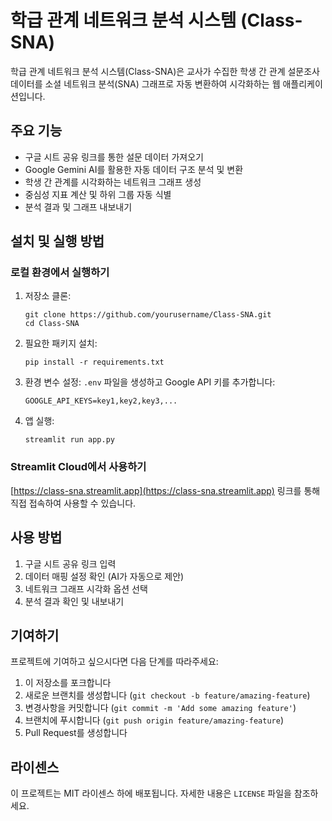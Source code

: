 # 학급 관계 네트워크 분석 시스템 (Class-SNA)

학급 관계 네트워크 분석 시스템(Class-SNA)은 교사가 수집한 학생 간 관계 설문조사 데이터를 소셜 네트워크 분석(SNA) 그래프로 자동 변환하여 시각화하는 웹 애플리케이션입니다.

## 주요 기능

- 구글 시트 공유 링크를 통한 설문 데이터 가져오기
- Google Gemini AI를 활용한 자동 데이터 구조 분석 및 변환
- 학생 간 관계를 시각화하는 네트워크 그래프 생성
- 중심성 지표 계산 및 하위 그룹 자동 식별
- 분석 결과 및 그래프 내보내기

## 설치 및 실행 방법

### 로컬 환경에서 실행하기

1. 저장소 클론:
   ```
   git clone https://github.com/yourusername/Class-SNA.git
   cd Class-SNA
   ```

2. 필요한 패키지 설치:
   ```
   pip install -r requirements.txt
   ```

3. 환경 변수 설정:
   `.env` 파일을 생성하고 Google API 키를 추가합니다:
   ```
   GOOGLE_API_KEYS=key1,key2,key3,...
   ```

4. 앱 실행:
   ```
   streamlit run app.py
   ```

### Streamlit Cloud에서 사용하기

[https://class-sna.streamlit.app](https://class-sna.streamlit.app) 링크를 통해 직접 접속하여 사용할 수 있습니다.

## 사용 방법

1. 구글 시트 공유 링크 입력
2. 데이터 매핑 설정 확인 (AI가 자동으로 제안)
3. 네트워크 그래프 시각화 옵션 선택
4. 분석 결과 확인 및 내보내기

## 기여하기

프로젝트에 기여하고 싶으시다면 다음 단계를 따라주세요:

1. 이 저장소를 포크합니다
2. 새로운 브랜치를 생성합니다 (`git checkout -b feature/amazing-feature`)
3. 변경사항을 커밋합니다 (`git commit -m 'Add some amazing feature'`)
4. 브랜치에 푸시합니다 (`git push origin feature/amazing-feature`)
5. Pull Request를 생성합니다

## 라이센스

이 프로젝트는 MIT 라이센스 하에 배포됩니다. 자세한 내용은 `LICENSE` 파일을 참조하세요. 